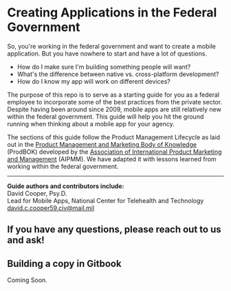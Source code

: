 # Creating Applications in the Federal Government

So, you're working in the federal government and want to create a mobile application. But you have nowhere to start and have a lot of questions.

* How do I make sure I'm building something people will want?
* What's the difference between native vs. cross-platform development?
* How do I know my app will work on different devices?

The purpose of this repo is to serve as a starting guide for you as a federal employee to incorporate some of the best practices from the private sector. Despite having been around since 2009, mobile apps are still relatively new within the federal government. This guide will help you hit the ground running when thinking about a mobile app for your agency.

The sections of this guide follow the Product Management Lifecycle as laid out in the [Product Management and Marketing Body of Knowledge](http://www.amazon.com/Guide-Product-Management-Marketing-Knowledge/dp/0984518509) (ProdBOK) developed by the [Association of International Product Marketing and Management](http://productmanagementbook.com/) (AIPMM). We have adapted it with lessons learned from working within the federal government.

---
**Guide authors and contributors include:**  
David Cooper, Psy.D.  
Lead for Mobile Apps, National Center for Telehealth and Technology  
[david.c.cooper59.civ@mail.mil](mailto:david.c.cooper59.civ@mail.mil)  

If you have any questions, please reach out to us and ask!
---
## Building a copy in Gitbook
Coming Soon.